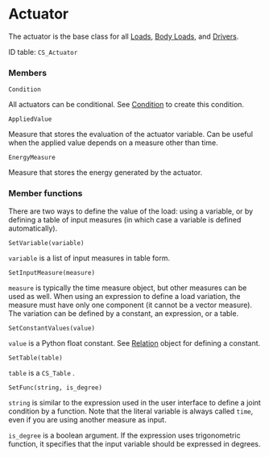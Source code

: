 # Actuator

The actuator is the base class for all
[Loads](load.md), 
[Body Loads](bodyload.md), and
[Drivers](driver.md).

ID table: `CS_Actuator`

### Members

`Condition`

All actuators can be conditional. See
[Condition](condition.md) to create this condition.

`AppliedValue`

Measure that stores the evaluation of the actuator variable. Can be useful
when the applied value depends on a measure other than time.

`EnergyMeasure`

Measure that stores the energy generated by the actuator.

### Member functions

There are two ways to define the value of the load: using a variable, or by
defining a table of input measures (in which case a variable is defined
automatically).

`SetVariable(variable)`

`variable` is a list of input measures in table form.

`SetInputMeasure(measure)`

`measure` is typically the time measure object, but other measures can be used
as well. When using an expression to define a load variation, the measure must
have only one component (it cannot be a vector measure). The variation can be
defined by a constant, an expression, or a table.

`SetConstantValues(value)`

`value` is a Python float constant. See
[Relation](relation.md) object for defining a
constant.

`SetTable(table)`

`table` is a  `CS_Table` .

`SetFunc(string, is_degree)`

`string` is similar to the expression used in the user interface to define a
joint condition by a function. Note that the literal variable is always called
`time`, even if you are using another measure as input.

`is_degree` is a boolean argument. If the expression uses trigonometric
function, it specifies that the input variable should be expressed in degrees.
